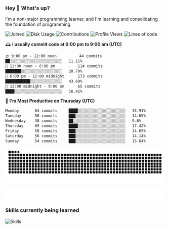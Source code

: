 ### Hey :wave: What's up?

I'm a non-major programming learner, and I'm learning and consolidating the foundation of programming.

<!--START_SECTION:waka-->
![Joined](http://img.shields.io/badge/Joined-7%20years%20ago-6D67E4?style=flat&labelColor=453C67)
![Disk Usage](http://img.shields.io/badge/Github%27s%20Storage-604.6%20MB-FD841F?style=flat&labelColor=E14D2A)
![Contributions](http://img.shields.io/badge/Contributions%20in%202023-620-7DCE13?style=flat&labelColor=2B7A0B)
![Profile Views](http://img.shields.io/badge/Profile%20Views-1-3AB4F2?style=flat&labelColor=0078AA)
![Lines of code](https://img.shields.io/badge/Lines%20of%20code-2%20Million%20Lines%20of%20code-FF8B8B?style=flat&labelColor=EB4747)

🕰️ **I usually commit code at 6:00 pm to 9:00 am (UTC)** 

```text
🌞 9:00 am - 12:00 noon          44 commits     ██░░░░░░░░░░░░░░░░░░░░░░░   11.11% 
🌆 12:00 noon - 6:00 pm          114 commits    ███████░░░░░░░░░░░░░░░░░░   28.79% 
🌃 6:00 pm - 12:00 midnight      173 commits    ███████████░░░░░░░░░░░░░░   43.69% 
🌙 12:00 midnight - 9:00 am      65 commits     ████░░░░░░░░░░░░░░░░░░░░░   16.41%
```
📅 **I'm Most Productive on Thursday (UTC)** 

```text
Monday       63 commits     ████░░░░░░░░░░░░░░░░░░░░░   15.91% 
Tuesday      58 commits     ███░░░░░░░░░░░░░░░░░░░░░░   14.65% 
Wednesday    38 commits     ██░░░░░░░░░░░░░░░░░░░░░░░   9.6% 
Thursday     69 commits     ████░░░░░░░░░░░░░░░░░░░░░   17.42% 
Friday       58 commits     ███░░░░░░░░░░░░░░░░░░░░░░   14.65% 
Saturday     56 commits     ███░░░░░░░░░░░░░░░░░░░░░░   14.14% 
Sunday       54 commits     ███░░░░░░░░░░░░░░░░░░░░░░   13.64%
```

<!--END_SECTION:waka-->

![Snake animation](https://raw.githubusercontent.com/dirname/dirname/output/snake.svg)

![metrics](github-metrics.svg)

### Skills currently being learned

![Skills](https://skillicons.dev/icons?i=linux,rust,go,solidity,typescript,bash,git,postgres,mysql,redis,mongo,docker,kubernetes,grafana,prometheus)
